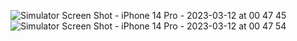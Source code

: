 ![Simulator Screen Shot - iPhone 14 Pro - 2023-03-12 at 00 47 45](https://user-images.githubusercontent.com/72278145/224512894-0734fd3c-b01c-48a8-bb0d-d34c815d3094.png)
![Simulator Screen Shot - iPhone 14 Pro - 2023-03-12 at 00 47 54](https://user-images.githubusercontent.com/72278145/224512901-039a9513-4181-4c92-bcf0-a3fec42323b0.png)
